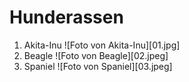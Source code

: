 # Hunderassen

1. Akita-Inu
   ![Foto von Akita-Inu][01.jpg]
2. Beagle
   ![Foto von Beagle][02.jpeg]
3. Spaniel
   ![Foto von Spaniel][03.jpeg]
